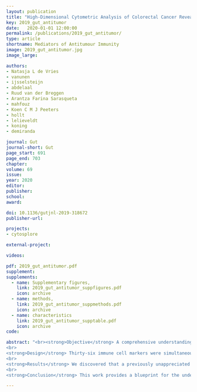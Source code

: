 ```yaml
---
layout: publication
title: "High-Dimensional Cytometric Analysis of Colorectal Cancer Reveals Novel Mediators of Antitumour Immunity"
key: 2019_gut_antitumor
date:   2020-01-01 12:00:00
permalink: /publications/2019_gut_antitumor/
type: article
shortname: Mediators of Antitumour Immunity
image: 2019_gut_antitumor.jpg
image_large:

authors:
- Natasja L de Vries
- vanunen
- ijsselsteijn
- abdelaal
- Ruud van der Breggen
- Arantza Farina Sarasqueta
- mahfouz
- Koen C M J Peeters
- hollt
- lelieveldt
- koning
- demiranda

journal: Gut
journal-short: Gut
page_start: 691
page_end: 703
chapter:
volume: 69
issue: 
year: 2020
editor:
publisher:
school:
award: 

doi: 10.1136/gutjnl-2019-318672 
publisher-url:

projects:
- cytosplore

external-project:

videos:

pdf: 2019_gut_antitumor.pdf
supplement:
supplements:
  - name: Supplementary figures, 
    link: 2019_gut_antitumor_suppfigures.pdf
    icon: archive
  - name: methods, 
    link: 2019_gut_antitumor_suppmethods.pdf
    icon: archive
  - name: characteristics
    link: 2019_gut_antitumor_supptable.pdf
    icon: archive
code:

abstract: "<br><strong>Objective</strong> A comprehensive understanding of anticancer immune responses is paramount for the optimal application and development of cancer immunotherapies. We unravelled local and systemic immune profiles in patients with colorectal cancer (CRC) by high-dimensional analysis to provide an unbiased characterisation of the immune contexture of CRC.
<br>
<strong>Design</strong> Thirty-six immune cell markers were simultaneously assessed at the single-cell level by mass cytometry in 35 CRC tissues, 26 tumour-associated lymph nodes, 17 colorectal healthy mucosa and 19 peripheral blood samples from 31 patients with CRC. Additionally, functional, transcriptional and spatial analyses of tumour-infiltrating lymphocytes were performed by flow cytometry, single-cell RNA-sequencing and multispectral immunofluorescence.
<br>
<strong>Results</strong> We discovered that a previously unappreciated innate lymphocyte population (Lin–CD7+CD127–CD56+CD45RO+) was enriched in CRC tissues and displayed cytotoxic activity. This subset demonstrated a tissue-resident (CD103+CD69+) phenotype and was most abundant in immunogenic mismatch repair (MMR)-deficient CRCs. Their presence in tumours was correlated with the infiltration of tumour-resident cytotoxic, helper and γδ T cells with highly similar activated (HLA-DR+CD38+PD-1+) phenotypes. Remarkably, activated γδ T cells were almost exclusively found in MMR-deficient cancers. Non-activated counterparts of tumour-resident cytotoxic and γδ T cells were present in CRC and healthy mucosa tissues, but not in lymph nodes, with the exception of tumour-positive lymph nodes.
<br>
<strong>Conclusion</strong> This work provides a blueprint for the understanding of the heterogeneous and intricate immune landscape of CRC, including the identification of previously unappreciated immune cell subsets. The concomitant presence of tumour-resident innate and adaptive immune cell populations suggests a multitargeted exploitation of their antitumour properties in a therapeutic setting."

---
```

